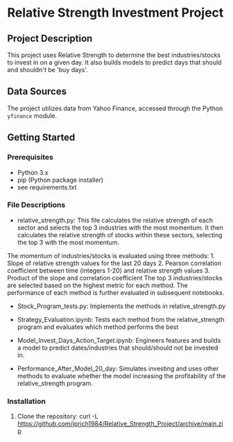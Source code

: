 # Relative Strength Investment Project

## Project Description
This project uses Relative Strength to determine the best industries/stocks to invest in on a given day. It also builds models to predict days that should and shouldn't be 'buy days'.

## Data Sources
The project utilizes data from Yahoo Finance, accessed through the Python `yfinance` module.

## Getting Started

### Prerequisites
- Python 3.x
- pip (Python package installer)
- see requirements.txt
### File  Descriptions

- relative_strength.py: This file calculates the relative strength of each sector and selects the top 3 industries with the most momentum. It then calculates the relative strength of stocks within these sectors, selecting the top 3 with the most momentum. 

The momentum of industries/stocks is evaluated using three methods:
	1. Slope of relative strength values for the last 20 days
	2. Pearson correlation coefficient between time (integers 1-20) and relative strength values
	3. Product of the slope and correlation coefficient
The top 3 industries/stocks are selected based on the highest metric for each method. The performance of each method is further evaluated in subsequent notebooks.

- Stock_Program_tests.py: Implements the methods in relative_strength.py

- Strategy_Evaluation.ipynb: Tests each method from the relative_strength program and evaluates which method performs the best

- Model_Invest_Days_Action_Target.ipynb: Engineers features and builds a model to predict dates/industries that should/should not be invested in.

- Performance_After_Model_20_day: Simulates investing and uses other methods to evaluate whether the model increasing the profitability of the relative_strength program.
  
### Installation

1. Clone the repository:
curl -L https://github.com/jprich1984/Relative_Strength_Project/archive/main.zip
